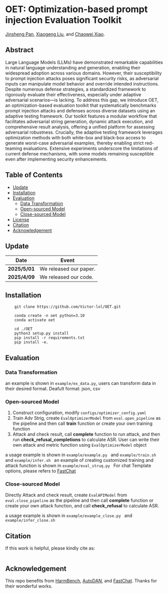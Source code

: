 # OET: Optimization-based prompt injection Evaluation Toolkit
[Jinsheng Pan](), [Xiaogeng Liu](https://sheltonliu-n.github.io), and [Chaowei Xiao](https://xiaocw11.github.io).

## Abstract 
Large Language Models (LLMs) have demonstrated remarkable capabilities in natural language understanding and generation, enabling their widespread adoption across various domains. However, their susceptibility to prompt injection attacks poses significant security risks, as adversarial inputs can manipulate model behavior and override intended instructions. Despite numerous defense strategies, a standardized framework to rigorously evaluate their effectiveness, especially under adaptive adversarial scenarios—is lacking. To address this gap, we introduce OET, an optimization-based evaluation toolkit that systematically benchmarks prompt injection attacks and defenses across diverse datasets using an adaptive testing framework. Our toolkit features a modular workflow that facilitates adversarial string generation, dynamic attack execution, and comprehensive result analysis, offering a unified platform for assessing adversarial robustness. Crucially, the adaptive testing framework leverages optimization methods with both white-box and black-box access to generate worst-case adversarial examples, thereby enabling strict red-teaming evaluations. Extensive experiments underscore the limitations of current defense mechanisms, with some models remaining susceptible even after implementing security enhancements.

## Table of Contents
- [ Update ](#Update)
- [ Installation ](#Installation)
- [ Evaluation ](#Evaluation)
    - [ Data Transformation ](#Data-Transformation)
    - [ Open-sourced Model ](#Open-sourced-Model)
    - [ Close-sourced Model ](#Close-sourced-Model)
- [ License ](#license)
- [ Citation ](#citation)
- [ Acknowledgement ](#acknowledgement)

## Update
| Date       | Event    |
|------------|----------|
| **2025/5/01** | We released our paper.  |
| **2025/4/09** | We released our code.  |

## Installation
```shell
    git clone https://github.com/Victor-lol/OET.git

    conda create -n oet python=3.10
    conda activate oet
    
    cd ./OET
    python3 setup.py install 
    pip install -r requirements.txt
    pip install -e. 

```

## Evaluation

### Data Transformation
an example is shown in ```example/ex_data.py```, users can transform data in their desired format. Deafult format: json, csv

### Open-sourced Model
1. Construct configuration, modify ```configs/optimizer_config.yaml ```
2. Train Adv Strig, create ```EvalOptimizerModel``` from  ```eval.open_pipeline``` as the pipeline and then call **train** function or create your own training function
3. Attack and check result, call **complete** function to run attack, and then run **check_refusal_completions** to calculate ASR. User can write their own attack and metric function using ```EvalOptimizerModel``` object

a usage example is shown in ```example/example.py ``` and ```example/train.sh ``` and ```example/infer.sh ```
an example of creating customized training and attack function is shown in ```example/eval_struq.py ```
For chat Template options, please refers to [FastChat](https://github.com/lm-sys/FastChat)

### Close-sourced Model
Directly Attack and check result, create ```EvalAPIModel``` from  ```eval.close_pipeline``` as the pipeline and then call **complete** function or create your own attack function, and call **check_refusal** to calculate ASR. 

a usage example is shown in ```example/example_close.py ``` and ```example/infer_close.sh ```

    
## Citation
If this work is helpful, please kindly cite as:

```bibtex

```

## Acknowledgement
This repo benefits from [HarmBench](https://github.com/centerforaisafety/HarmBench), [AutoDAN](https://github.com/SheltonLiu-N/AutoDAN/tree/main), and [FastChat](https://github.com/lm-sys/FastChat). Thanks for their wonderful works.

